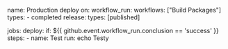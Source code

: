 name: Production deploy
on:
  workflow_run:
    workflows: ["Build Packages"]
    types:
      - completed
  release:
    types: [published]      

jobs:
  deploy:
    if: ${{ github.event.workflow_run.conclusion == 'success' }}
    steps:
      - name: Test
        run: echo Testy